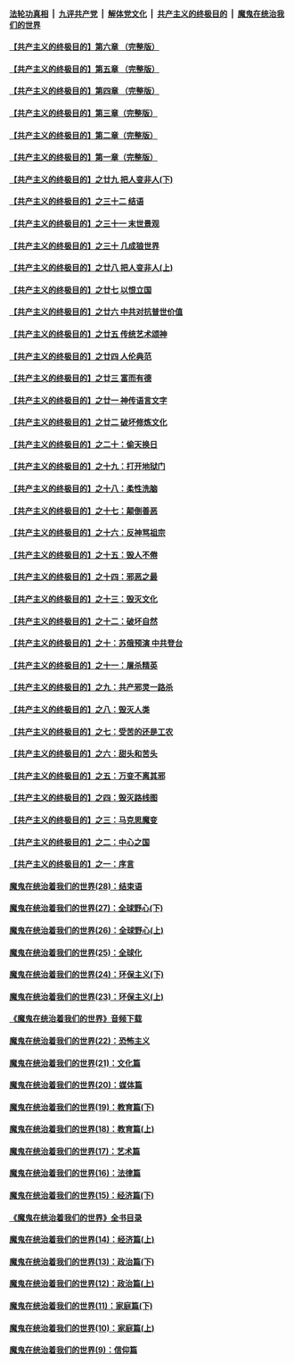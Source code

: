 ####  [法轮功真相](../../../../basic/blob/master/README.md?t=06262031) &nbsp;|&nbsp; [九评共产党](../../../../9ping.md/blob/master/README.md?t=06262031) &nbsp;|&nbsp; [解体党文化](../../../../jtdwh.md/blob/master/README.md?t=06262031)  &nbsp;|&nbsp; [共产主义的终极目的](../../../../gczydzjmd.md/blob/master/README.md?t=06262031) &nbsp;|&nbsp; [魔鬼在统治我们的世界](../../../../mgztzwmdsj.md/blob/master/README.md?t=06262031) 

#### [【共产主义的终极目的】第六章 （完整版）](../pages/nsc422/n11428913.md?t=06262031) 

#### [【共产主义的终极目的】第五章 （完整版）](../pages/nsc422/n11428912.md?t=06262031) 

#### [【共产主义的终极目的】第四章 （完整版）](../pages/nsc422/n11428907.md?t=06262031) 

#### [【共产主义的终极目的】第三章（完整版）](../pages/nsc422/n11428848.md?t=06262031) 

#### [【共产主义的终极目的】第二章（完整版）](../pages/nsc422/n11428831.md?t=06262031) 

#### [【共产主义的终极目的】第一章（完整版）](../pages/nsc422/n11417651.md?t=06262031) 

#### [【共产主义的终极目的】之廿九 把人变非人(下)](../pages/nsc422/n11344140.md?t=06262031) 

#### [【共产主义的终极目的】之三十二 结语](../pages/nsc422/n11360535.md?t=06262031) 

#### [【共产主义的终极目的】之三十一 末世景观](../pages/nsc422/n11351129.md?t=06262031) 

#### [【共产主义的终极目的】之三十 几成狼世界](../pages/nsc422/n11348280.md?t=06262031) 

#### [【共产主义的终极目的】之廿八 把人变非人(上)](../pages/nsc422/n11340492.md?t=06262031) 

#### [【共产主义的终极目的】之廿七 以恨立国](../pages/nsc422/n11336944.md?t=06262031) 

#### [【共产主义的终极目的】之廿六 中共对抗普世价值](../pages/nsc422/n11324785.md?t=06262031) 

#### [【共产主义的终极目的】之廿五 传统艺术颂神](../pages/nsc422/n11296396.md?t=06262031) 

#### [【共产主义的终极目的】之廿四 人伦典范](../pages/nsc422/n11296397.md?t=06262031) 

#### [【共产主义的终极目的】之廿三 富而有德](../pages/nsc422/n11283598.md?t=06262031) 

#### [【共产主义的终极目的】之廿一 神传语言文字](../pages/nsc422/n11263265.md?t=06262031) 

#### [【共产主义的终极目的】之廿二 破坏修炼文化](../pages/nsc422/n11245728.md?t=06262031) 

#### [【共产主义的终极目的】之二十：偷天换日](../pages/nsc422/n11238846.md?t=06262031) 

#### [【共产主义的终极目的】之十九：打开地狱门](../pages/nsc422/n11206376.md?t=06262031) 

#### [【共产主义的终极目的】之十八：柔性洗脑](../pages/nsc422/n11199994.md?t=06262031) 

#### [【共产主义的终极目的】之十七：颠倒善恶](../pages/nsc422/n11179782.md?t=06262031) 

#### [【共产主义的终极目的】之十六：反神骂祖宗](../pages/nsc422/n11166798.md?t=06262031) 

#### [【共产主义的终极目的】之十五：毁人不倦](../pages/nsc422/n11166792.md?t=06262031) 

#### [【共产主义的终极目的】之十四：邪恶之最](../pages/nsc422/n11150249.md?t=06262031) 

#### [【共产主义的终极目的】之十三：毁灭文化](../pages/nsc422/n11135227.md?t=06262031) 

#### [【共产主义的终极目的】之十二：破坏自然](../pages/nsc422/n11135214.md?t=06262031) 

#### [【共产主义的终极目的】之十：苏俄预演 中共登台](../pages/nsc422/n11118424.md?t=06262031) 

#### [【共产主义的终极目的】之十一：屠杀精英](../pages/nsc422/n11118442.md?t=06262031) 

#### [【共产主义的终极目的】之九：共产邪灵一路杀](../pages/nsc422/n11114139.md?t=06262031) 

#### [【共产主义的终极目的】之八：毁灭人类](../pages/nsc422/n11108503.md?t=06262031) 

#### [【共产主义的终极目的】之七：受苦的还是工农](../pages/nsc422/n11101809.md?t=06262031) 

#### [【共产主义的终极目的】之六：甜头和苦头](../pages/nsc422/n11096971.md?t=06262031) 

#### [【共产主义的终极目的】之五：万变不离其邪](../pages/nsc422/n11091285.md?t=06262031) 

#### [【共产主义的终极目的】之四：毁灭路线图](../pages/nsc422/n11086284.md?t=06262031) 

#### [【共产主义的终极目的】之三：马克思魔变](../pages/nsc422/n11061941.md?t=06262031) 

#### [【共产主义的终极目的】之二：中心之国](../pages/nsc422/n11047728.md?t=06262031) 

#### [【共产主义的终极目的】之一：序言](../pages/nsc422/n11086077.md?t=06262031) 

#### [魔鬼在统治着我们的世界(28)：结束语](../pages/nsc422/n10936246.md?t=06262031) 

#### [魔鬼在统治着我们的世界(27)：全球野心(下)](../pages/nsc422/n10928319.md?t=06262031) 

#### [魔鬼在统治着我们的世界(26)：全球野心(上)](../pages/nsc422/n10900318.md?t=06262031) 

#### [魔鬼在统治着我们的世界(25)：全球化](../pages/nsc422/n10788205.md?t=06262031) 

#### [魔鬼在统治着我们的世界(24)：环保主义(下)](../pages/nsc422/n10695307.md?t=06262031) 

#### [魔鬼在统治着我们的世界(23)：环保主义(上)](../pages/nsc422/n10688613.md?t=06262031) 

#### [《魔鬼在统治着我们的世界》音频下载](../pages/nsc422/n10635553.md?t=06262031) 

#### [魔鬼在统治着我们的世界(22)：恐怖主义](../pages/nsc422/n10614727.md?t=06262031) 

#### [魔鬼在统治着我们的世界(21)：文化篇](../pages/nsc422/n10597706.md?t=06262031) 

#### [魔鬼在统治着我们的世界(20)：媒体篇](../pages/nsc422/n10586579.md?t=06262031) 

#### [魔鬼在统治着我们的世界(19)：教育篇(下)](../pages/nsc422/n10564808.md?t=06262031) 

#### [魔鬼在统治着我们的世界(18)：教育篇(上)](../pages/nsc422/n10526970.md?t=06262031) 

#### [魔鬼在统治着我们的世界(17)：艺术篇](../pages/nsc422/n10499093.md?t=06262031) 

#### [魔鬼在统治着我们的世界(16)：法律篇](../pages/nsc422/n10485969.md?t=06262031) 

#### [魔鬼在统治着我们的世界(15)：经济篇(下)](../pages/nsc422/n10469975.md?t=06262031) 

#### [《魔鬼在统治着我们的世界》全书目录](../pages/nsc422/n10464261.md?t=06262031) 

#### [魔鬼在统治着我们的世界(14)：经济篇(上)](../pages/nsc422/n10457370.md?t=06262031) 

#### [魔鬼在统治着我们的世界(13)：政治篇(下)](../pages/nsc422/n10448270.md?t=06262031) 

#### [魔鬼在统治着我们的世界(12)：政治篇(上)](../pages/nsc422/n10444576.md?t=06262031) 

#### [魔鬼在统治着我们的世界(11)：家庭篇(下)](../pages/nsc422/n10440961.md?t=06262031) 

#### [魔鬼在统治着我们的世界(10)：家庭篇(上)](../pages/nsc422/n10435448.md?t=06262031) 

#### [魔鬼在统治着我们的世界(9)：信仰篇](../pages/nsc422/n10432159.md?t=06262031) 


